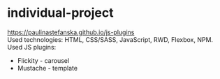 # individual-project
https://paulinastefanska.github.io/js-plugins <br>
Used technologies: HTML, CSS/SASS, JavaScript, RWD, Flexbox, NPM. <br>
Used JS plugins: <br>
- Flickity - carousel <br>
- Mustache - template <br>
